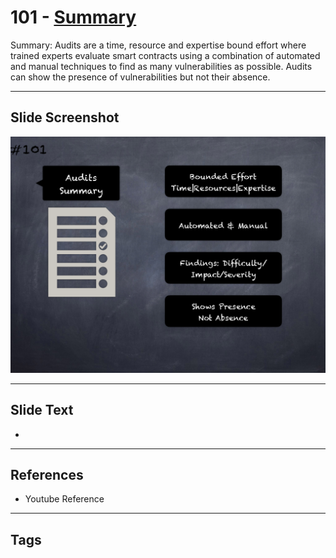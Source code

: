 # 101 - [Summary](Summary.md) 

Summary: Audits are a time, resource and expertise bound effort where trained experts evaluate smart contracts using a combination of automated and manual techniques to find as many vulnerabilities as possible. Audits can show the presence of vulnerabilities but not their absence.

  

___

## Slide Screenshot

![101.png](../../images/6.Audit%20Techniques%20and%20Tools%20101/101.png)
___

## Slide Text

-

___

## References

- Youtube Reference

___

## Tags